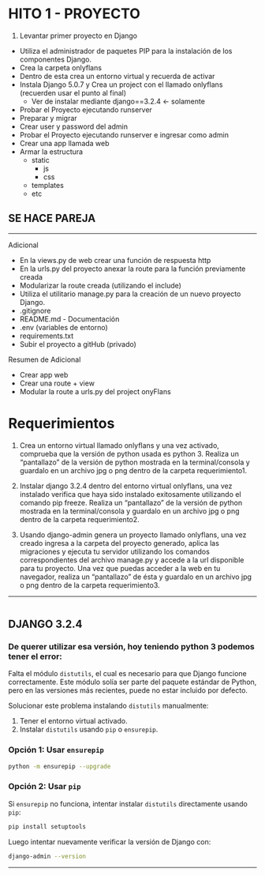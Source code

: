 # HITO 1 - PROYECTO
1. Levantar primer proyecto en Django
  - Utiliza el administrador de paquetes PIP para la instalación de los componentes Django.
  - Crea la carpeta onlyflans
  - Dentro de esta crea un entorno virtual y recuerda de activar
  - Instala Django 5.0.7 y Crea un project con el llamado onlyflans (recuerden usar el punto al final)
    - Ver de instalar mediante django==3.2.4 <- solamente
  - Probar el Proyecto ejecutando runserver
  - Preparar y migrar
  - Crear user y password del admin
  - Probar el Proyecto ejecutando runserver e ingresar como admin
  - Crear una app llamada web
  - Armar la estructura
    - static
        - js
        - css
    - templates
    - etc
    
## SE HACE PAREJA

  ---
Adicional
  - En la views.py de web crear una función de respuesta http 
  - En la urls.py del proyecto anexar la route para la función previamente creada
  - Modularizar la route creada (utilizando el include)
  - Utiliza el utilitario manage.py para la creación de un nuevo proyecto Django.
  - .gitignore
  - README.md - Documentación
  - .env (variables de entorno)
  - requirements.txt
  - Subir el proyecto a gitHub (privado)

Resumen de Adicional
  - Crear app web
  - Crear una route + view
  - Modular la route a urls.py del project onyFlans



# Requerimientos
1. Crea un entorno virtual llamado onlyflans y una vez activado, comprueba que la versión de python usada es python 3. Realiza un “pantallazo” de la versión de python mostrada en la terminal/consola y guardalo en un archivo jpg o png dentro de la carpeta requerimiento1.

2. Instalar django 3.2.4 dentro del entorno virtual onlyflans, una vez instalado verifica que 
haya sido instalado exitosamente utilizando el comando pip freeze. Realiza un 
“pantallazo” de la versión de python mostrada en la terminal/consola y guardalo en un 
archivo jpg o png dentro de la carpeta requerimiento2.

3. Usando django-admin genera un proyecto llamado onlyflans, una vez creado ingresa 
a la carpeta del proyecto generado, aplica las migraciones y ejecuta tu servidor 
utilizando los comandos correspondientes del archivo manage.py y accede a la url 
disponible para tu proyecto. Una vez que puedas acceder a la web en tu navegador, 
realiza un “pantallazo” de ésta y guardalo en un archivo jpg o png dentro de la carpeta
requerimiento3.


---

```

```

## DJANGO 3.2.4
### De querer utilizar esa versión, hoy teniendo python 3 podemos tener el error:
Falta el módulo `distutils`, el cual es necesario para que Django funcione correctamente. Este módulo solía ser parte del paquete estándar de Python, pero en las versiones más recientes, puede no estar incluido por defecto.

Solucionar este problema instalando `distutils` manualmente:

1. Tener el entorno virtual activado.
2. Instalar `distutils` usando `pip` o `ensurepip`.

### Opción 1: Usar `ensurepip`
```bash
python -m ensurepip --upgrade
```

### Opción 2: Usar `pip`
Si `ensurepip` no funciona, intentar instalar `distutils` directamente usando `pip`:
```bash
pip install setuptools
```

Luego intentar nuevamente verificar la versión de Django con:
```bash
django-admin --version
```


---


```
```
